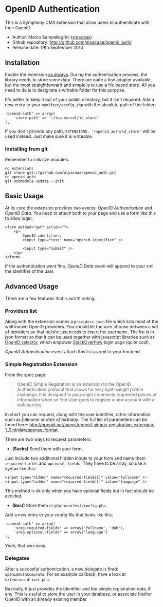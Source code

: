 
# OpenID Authentication #

This is a Symphony CMS extension that allow users to authenticate with their OpenID.


- Author: Marco Sampellegrini ([alpacaaa](http://github.com/alpacaaa/))
- Github repository: http://github.com/alpacaaa/openid_auth/
- Release date: 19th September 2010


## Installation

Enable the extension [as always](http://symphony-cms.com/learn/tasks/view/install-an-extension/).
During the authentication process, the library needs to store some data. There are quite a few 
adapter available, but the most straightforward and simple is to use a file based store.
All you need to do is to designate a writable folder for this purpose.

It's better to keep it out of your public directory, but it isn't required.
Add a new entry to your `manifest/config.php` with the absolute path of the folder:

	'openid-auth' => array(
		'store-path' => '~/top-secret/id_store'
	),

If you don't provide any path, `EXTENSIONS. '/openid_auth/id_store'` will be used instead.
Just make sure it is writeable.

### Installing from git
Remember to initialize modules.

	cd extensions
	git clone git://github.com/alpacaaa/openid_auth.git
	cd openid_auth
	git submodule update --init


## Basic Usage

At its core the extension provides two events: *OpenID Authentication* and *OpenID Data*.
You need to attach both to your page and use a form like this to allow login:

	<form method="get" action="">
		<p>
			OpenID identifier:
			<input type="text" name="openid-identifier" />

			<input type="submit" />
		</p>
	</form>

If the authentication went fine, *OpenID Data* event will append to your xml the identifier of the user.



## Advanced Usage

There are a few features that is worth noting.

### Providers list
Along with the extension comes a `providers.json` file which lists most of the well known OpenID providers.
You should let the user choose between a set of providers so that he/she just needs to insert the username.
The list is in json format so that it can be used together with javascript libraries such as 
[OpenID selector](http://code.google.com/p/openid-selector/), which empower [StackOverflow](http://stackoverflow.com/users/login) login page (quite cool).

*OpenID Authentication* event attach this list as xml to your frontend.


### Simple Registration Extension
From the spec page:
>	OpenID Simple Registation is an extension to the OpenID Authentication protocol that allows for very light-weight profile exchange.
>	It is designed to pass eight commonly requested pieces of information when an End User goes to register a new account with a web service.

In short you can request, along with the user identifier, other information such as *fullname* or *date of birthday*.
The full list of parameters can be found here: http://openid.net/specs/openid-simple-registration-extension-1_0.html#response_format

There are two ways to request parameters.

- **(Sucks)** Send them with your form.

Just include two additional hidden inputs to your form and name them `required-fields` and `optional-fields`.
They have to be array, so use a syntax like this:

	<input type="hidden" name="required-fields[]" value="fullname" />
	<input type="hidden" name="required-fields[]" value="language" />

This method is ok only when you have optional fields but in fact should be avoided.

- **(Best)** Store them in your `manifest/config.php`.

Add a new entry to your config file that looks like this:

	'openid-auth' => array(
		'sreg-required-fields' => array('fullname', 'dob'),
		'sreg-optional-fields' => array('language')
	),

Yeah, that was easy.


### Delegates

After a succesful authentication, a new delegate is fired: `openidAuthComplete`.
For an example callback, have a look at `extension.driver.php`.

Basically, it just provides the identifier and the simple registration data, if any.
This is useful to store the user in your database, or associate his/her OpenID with
an already existing member.
